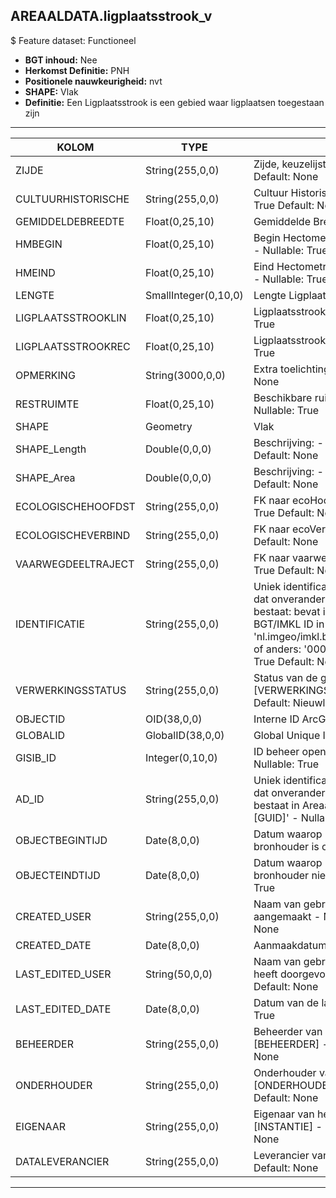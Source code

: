 ﻿## AREAALDATA.ligplaatsstrook_v

$ Feature dataset: Functioneel


* __BGT inhoud:__ Nee
* __Herkomst Definitie:__ PNH
* __Positionele nauwkeurigheid:__ nvt
* __SHAPE:__ Vlak
* __Definitie:__ Een Ligplaatsstrook is een gebied waar ligplaatsen toegestaan zijn

***

|KOLOM                               |TYPE              |DEFINITIE|
|------                              |----              |-----    |
|ZIJDE                               |String(255,0,0)     |Zijde, keuzelijst [ZIJDE] - Nullable: True Default: None|
|CULTUURHISTORISCHE                  |String(255,0,0)     |Cultuur Historische Waarde - Nullable: True Default: None|
|GEMIDDELDEBREEDTE                   |Float(0,25,10)      |Gemiddelde Breedte - Nullable: True|
|HMBEGIN                             |Float(0,25,10)      |Begin Hectometrering van Ligplaatsstrook - Nullable: True|
|HMEIND                              |Float(0,25,10)      |Eind Hectometrering van Ligplaatsstrook - Nullable: True|
|LENGTE                              |SmallInteger(0,10,0)|Lengte Ligplaatsstrook - Nullable: True|
|LIGPLAATSSTROOKLIN                  |Float(0,25,10)      |Ligplaatsstrook Linker Oever - Nullable: True|
|LIGPLAATSSTROOKREC                  |Float(0,25,10)      |Ligplaatsstrook Rechter Oever - Nullable: True|
|OPMERKING                           |String(3000,0,0)    |Extra toelichting - Nullable: True Default: None|
|RESTRUIMTE                          |Float(0,25,10)      |Beschikbare ruimte in nautisch profiel - Nullable: True|
|SHAPE                               |Geometry            |Vlak|
|SHAPE_Length                        |Double(0,0,0)       |Beschrijving: - keuzelijst [] Nullable: True Default: None|
|SHAPE_Area                          |Double(0,0,0)       |Beschrijving: - keuzelijst [] Nullable: True Default: None|
|ECOLOGISCHEHOOFDST                  |String(255,0,0)     |FK naar ecoHoofdstructuur_v - Nullable: True Default: None|
|ECOLOGISCHEVERBIND                  |String(255,0,0)     |FK naar ecoVerbZone_v - Nullable: True Default: None|
|VAARWEGDEELTRAJECT                  |String(255,0,0)     |FK naar vaarwegdeeltraject_v - Nullable: True Default: None|
|IDENTIFICATIE                       |String(255,0,0)    |Uniek identificatienummer voor het object dat onveranderlijk is zolang het object bestaat: bevat indien van toepassing BGT/IMKL ID in format 'nl.imgeo/imkl.bronhouderscode.LokaalID' of anders: '00000'.LokaalID - Nullable: True Default: None|
|VERWERKINGSSTATUS                   |String(255,0,0)    |Status van de gegevens, keuzelijst [VERWERKINGSSTATUS] - Nullable: False Default: Nieuwl|
|OBJECTID                            |OID(38,0,0)        |Interne ID ArcGIS - Nullable: False|
|GLOBALID                            |GlobalID(38,0,0)   |Global Unique Identifier - Nullable: False|
|GISIB_ID                            |Integer(0,10,0)    |ID beheer openbare ruimte (GISIB) - Nullable: True|
|AD_ID                               |String(255,0,0)    |Uniek identificatienummer voor het object dat onveranderlijk is zolang het object bestaat in Areaaldata: in format 'AD.[GUID]' - Nullable: False Default: None|
|OBJECTBEGINTIJD                     |Date(8,0,0)        |Datum waarop het object bij de bronhouder is ontstaan - Nullable: True|
|OBJECTEINDTIJD                      |Date(8,0,0)        |Datum waarop het object bij de bronhouder niet meer geldig is - Nullable: True|
|CREATED_USER                        |String(255,0,0)    |Naam van gebruiker die de rij heeft aangemaakt - Nullable: True Default: None|
|CREATED_DATE                        |Date(8,0,0)        |Aanmaakdatum - Nullable: True|
|LAST_EDITED_USER                    |String(50,0,0)     |Naam van gebruiker die de laatste mutatie heeft doorgevoerd - Nullable: True Default: None|
|LAST_EDITED_DATE                    |Date(8,0,0)        |Datum van de laatste mutatie - Nullable: True|
|BEHEERDER                           |String(255,0,0)    |Beheerder van het object, keuzelijst [BEHEERDER] - Nullable: True Default: None|
|ONDERHOUDER                         |String(255,0,0)    |Onderhouder van het object, keuzelijst [ONDERHOUDER] - Nullable: True Default: None|
|EIGENAAR                            |String(255,0,0)    |Eigenaar van het object, keuzelijst [INSTANTIE] - Nullable: True Default: None| 
|DATALEVERANCIER                     |String(255,0,0)    |Leverancier van de data - Nullable: True Default: None|

***
